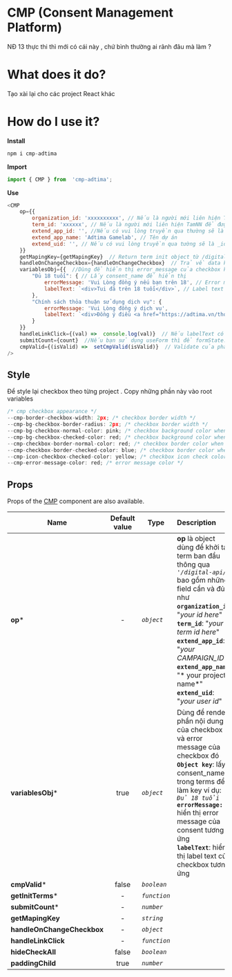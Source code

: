
 
# CMP (Consent Management Platform)
NĐ 13 thực thi thì mới có cái này , chứ bình thường ai rãnh đâu mà làm ?
# What does it do?

Tạo xài lại cho các project React khác

# How do I use it?

**Install**

```js
npm i cmp-adtima
```

 **Import**
```js
import { CMP } from  'cmp-adtima';
```

  

 **Use**

```js
<CMP
	op={{
		organization_id: 'xxxxxxxxxx', // Nếu là người mới liên hiện TamNN để được cung cấp
		term_id: 'xxxxxx', // Nếu là người mới liên hiện TamNN để được cung cấp
		extend_app_id: '', //Nếu có vui lòng truyền qua thường sẽ là CAMPAIGN_ID
		extend_app_name: 'Adtima Gamelab', // Tên dự án
		extend_uid: '', // Nếu có vui lòng truyền qua tường sẽ là _id của user
	}}
	getMapingKey={getMapingKey}  // Return term init object từ /digital-api , Bạn có thể lấy được cmp_key ở đây thông qua value.data_obs
	handleOnChangeCheckbox={handleOnChangeCheckbox}  // Trả về data khi sự kiện onChange của checkbox bên trong trigger , dùng dữ liệu này để đẩy lên API postConsents thông qua cmp_properties
	variablesObj={{  //Dùng để hiển thị error_message của checkbox khi validate
		"Đủ 18 tuổi": { // Lấy consent_name để hiển thị
			errorMessage: 'Vui Lòng đồng ý nếu bạn trên 18', // Error message của consents tương ứng
			labelText: `<div>Tui đã trên 18 tuổi</div>`, // Label text của constent bạn muốn hiển thị cho
		},
		"Chính sách thỏa thuận sử dụng dịch vụ": {
			errorMessage: 'Vui Lòng đồng ý dịch vụ',
			labelText: `<div>Đồng ý điều <a href="https://adtima.vn/thoa-thuan-su-dung-dich-vu" target="_blank" class="test">khoản</a> haha<div>`,
		}
	}}
	handleLinkClick={(val) =>  console.log(val)}  // Nếu labelText có link thì sẽ trả về data object của constent đó tỏng trường hợp muốn mở modal hoặc link ra nơi khác . Lưu ý: BẮT BUỘC link click phải là thẻ a
	submitCount={count}  //Nếu bạn sử dụng useForm thì để formState.submitCount vaò hoặc bỏ 1 biến để count số lần submit lên ^^
	cmpValid={(isValid) =>  setCmpValid(isValid)}  // Validate của phần cmp được thực thi bên trong và trả về true hoặc false . Bạn có thể check biến này để call API bên ngoài
/>
```

## Style
Để style lại checkbox theo từng project . Copy những phần này vào root variables

```js
/* cmp checkbox appearance */
--cmp-border-checkbox-width: 2px; /* checkbox border width */
--cmp-bg-checkbox-border-radius: 2px; /* checkbox border width */
--cmp-bg-checkbox-normal-color: pink; /* checkbox background color when not checked */
--cmp-bg-checkbox-checked-color: red; /* checkbox background color when checked */
--cmp-checkbox-border-normal-color: red; /* checkbox border color when not checked */
--cmp-checkbox-border-checked-color: blue; /* checkbox border color when checked */
--cmp-icon-checkbox-checked-color: yellow; /* checkbox icon check color */
--cmp-error-message-color: red; /* error message color */
```
## Props
Props of the [CMP](https://github.com/huynguyen134/cmp-adtima) component are also available.


| Name| Default value| Type| Description
| ------------- |:-------------:| -----| :-----|
| **op***      | -| *`object`* | **op** là object dùng để khởi tạo term ban đầu thông qua *`'/digital-api/'`* bao gồm những field cần và đủ như  <br/> **`organization_id`**: "*your id here*" <br/> **`term_id`**: "*your term id here*"	<br/> **`extend_app_id`**: "*your CAMPAIGN_ID*"	<br/> **`extend_app_name`**: "* your project name*"	<br/> **`extend_uid`**: "*your user id*"
| **variablesObj***|   true   |    *`object`* | Dùng để render phần nội dung của checkbox và error message của checkbox đó <br/> **`Object key`**: lấy consent_name trong terms để làm key ví dụ: *`Đủ 18 tuổi`* <br/> **`errorMessage:`** hiển thị error message của consent  tương ứng <br/> **`labelText`**: hiển thị label text của checkbox tương ứng
| **cmpValid***|   false|    *`boolean`* |
| **getInitTerms***|   -|    *`function`* |
| **submitCount***|   -|    *`number`* |
| **getMapingKey**      | -|   *`string`* |
| **handleOnChangeCheckbox** |   -   |    *`object`* |
| **handleLinkClick**|   -   |    *`function`* |
| **hideCheckAll**|   false|    *`boolean`* |
| **paddingChild**|   true   |    *`number`* |



